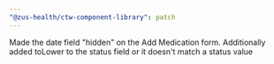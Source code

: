 ```yaml
---
"@zus-health/ctw-component-library": patch
---
```


Made the date field "hidden" on the Add Medication form. Additionally added toLower to the status field or it doesn't match a status value
